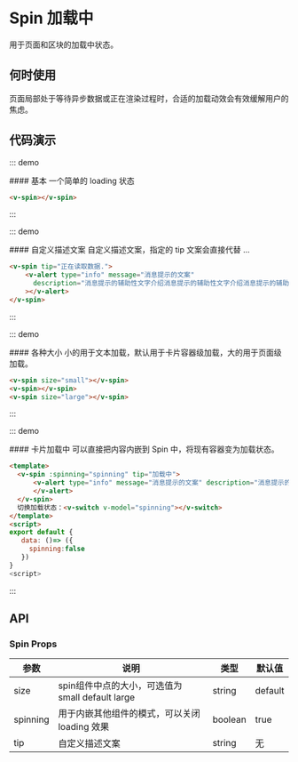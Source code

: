 <script>
export default {
    data:()=> ({
      spinning:false
    })
}
</script>

# Spin 加载中

用于页面和区块的加载中状态。

## 何时使用

页面局部处于等待异步数据或正在渲染过程时，合适的加载动效会有效缓解用户的焦虑。

## 代码演示

::: demo

<summary>
  #### 基本
  一个简单的 loading 状态
</summary>

```html
<v-spin></v-spin>
```
:::

::: demo
<summary>
  #### 自定义描述文案
  自定义描述文案，指定的 tip 文案会直接代替 ...
</summary>


```html
<v-spin tip="正在读取数据.">
    <v-alert type="info" message="消息提示的文案"
      description="消息提示的辅助性文字介绍消息提示的辅助性文字介绍消息提示的辅助性文字介绍"
    ></v-alert>
</v-spin>
```
:::


::: demo
<summary>
  #### 各种大小
  小的用于文本加载，默认用于卡片容器级加载，大的用于页面级加载。
</summary>


```html
<v-spin size="small"></v-spin>
<v-spin></v-spin>
<v-spin size="large"></v-spin>
```
:::

::: demo
<summary>
  #### 卡片加载中
  可以直接把内容内嵌到 Spin 中，将现有容器变为加载状态。
</summary>


```html
<template>
  <v-spin :spinning="spinning" tip="加载中">
      <v-alert type="info" message="消息提示的文案" description="消息提示的辅助性文字介绍消息提示的辅助性文字介绍消息提示的辅助性文字介绍">
      </v-alert>
  </v-spin>
  切换加载状态：<v-switch v-model="spinning"></v-switch>
</template>
<script>
export default {
   data: ()=> ({
     spinning:false
   })
}
<script>
```
:::

## API
### Spin Props

| 参数      | 说明          | 类型      | 默认值  |
|---------- |-------------- |----------  |-------- |
| size | spin组件中点的大小，可选值为 small default large | string | default |
| spinning | 用于内嵌其他组件的模式，可以关闭 loading 效果 | boolean | true |
| tip | 自定义描述文案 | string | 无 |


